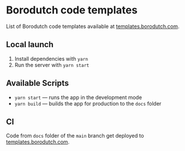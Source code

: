 # Borodutch code templates

List of Borodutch code templates available at [templates.borodutch.com](https://templates.borodutch.com).

## Local launch

1. Install dependencies with `yarn`
2. Run the server with `yarn start`

## Available Scripts

- `yarn start` — runs the app in the development mode
- `yarn build` — builds the app for production to the `docs` folder

## CI

Code from `docs` folder of the `main` branch get deployed to [templates.borodutch.com](https://templates.borodutch.com).
